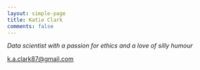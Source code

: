 ```yaml
---
layout: simple-page 
title: Katie Clark
comments: false
---
```

_Data scientist with a passion for ethics and a love of silly humour_

k.a.clark87@gmail.com
